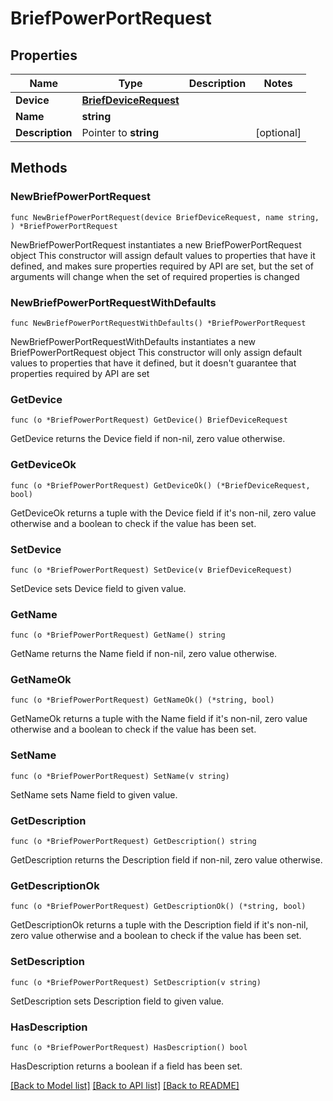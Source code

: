 # BriefPowerPortRequest

## Properties

Name | Type | Description | Notes
------------ | ------------- | ------------- | -------------
**Device** | [**BriefDeviceRequest**](BriefDeviceRequest.md) |  | 
**Name** | **string** |  | 
**Description** | Pointer to **string** |  | [optional] 

## Methods

### NewBriefPowerPortRequest

`func NewBriefPowerPortRequest(device BriefDeviceRequest, name string, ) *BriefPowerPortRequest`

NewBriefPowerPortRequest instantiates a new BriefPowerPortRequest object
This constructor will assign default values to properties that have it defined,
and makes sure properties required by API are set, but the set of arguments
will change when the set of required properties is changed

### NewBriefPowerPortRequestWithDefaults

`func NewBriefPowerPortRequestWithDefaults() *BriefPowerPortRequest`

NewBriefPowerPortRequestWithDefaults instantiates a new BriefPowerPortRequest object
This constructor will only assign default values to properties that have it defined,
but it doesn't guarantee that properties required by API are set

### GetDevice

`func (o *BriefPowerPortRequest) GetDevice() BriefDeviceRequest`

GetDevice returns the Device field if non-nil, zero value otherwise.

### GetDeviceOk

`func (o *BriefPowerPortRequest) GetDeviceOk() (*BriefDeviceRequest, bool)`

GetDeviceOk returns a tuple with the Device field if it's non-nil, zero value otherwise
and a boolean to check if the value has been set.

### SetDevice

`func (o *BriefPowerPortRequest) SetDevice(v BriefDeviceRequest)`

SetDevice sets Device field to given value.


### GetName

`func (o *BriefPowerPortRequest) GetName() string`

GetName returns the Name field if non-nil, zero value otherwise.

### GetNameOk

`func (o *BriefPowerPortRequest) GetNameOk() (*string, bool)`

GetNameOk returns a tuple with the Name field if it's non-nil, zero value otherwise
and a boolean to check if the value has been set.

### SetName

`func (o *BriefPowerPortRequest) SetName(v string)`

SetName sets Name field to given value.


### GetDescription

`func (o *BriefPowerPortRequest) GetDescription() string`

GetDescription returns the Description field if non-nil, zero value otherwise.

### GetDescriptionOk

`func (o *BriefPowerPortRequest) GetDescriptionOk() (*string, bool)`

GetDescriptionOk returns a tuple with the Description field if it's non-nil, zero value otherwise
and a boolean to check if the value has been set.

### SetDescription

`func (o *BriefPowerPortRequest) SetDescription(v string)`

SetDescription sets Description field to given value.

### HasDescription

`func (o *BriefPowerPortRequest) HasDescription() bool`

HasDescription returns a boolean if a field has been set.


[[Back to Model list]](../README.md#documentation-for-models) [[Back to API list]](../README.md#documentation-for-api-endpoints) [[Back to README]](../README.md)


